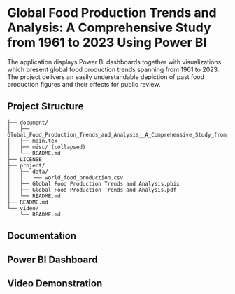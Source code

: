 # Global Food Production Trends and Analysis: A Comprehensive Study from 1961 to 2023 Using Power BI
The application displays Power BI dashboards together with visualizations which present global food production trends spanning from 1961 to 2023. The project delivers an easily understandable depiction of past food production figures and their effects for public review.

## Project Structure
```
├── document/
│   ├── Global_Food_Production_Trends_and_Analysis__A_Comprehensive_Study_from_1961_to_2023_Using_Power_BI.pdf
│   ├── main.tex
│   ├── misc/ (collapsed)
│   └── README.md
├── LICENSE
├── project/
│   ├── data/
│   │   └── world_food_production.csv
│   ├── Global Food Production Trends and Analysis.pbix
│   ├── Global Food Production Trends and Analysis.pdf
│   └── README.md
├── README.md
└── video/
    └── README.md
```

## Documentation

## Power BI Dashboard

## Video Demonstration

